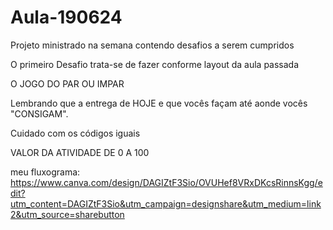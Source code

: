 # Aula-190624
Projeto ministrado na semana contendo desafios a serem cumpridos

O primeiro Desafio trata-se de fazer conforme layout da aula passada

O JOGO DO PAR OU IMPAR

Lembrando que a entrega de HOJE e que vocês façam até aonde vocês "CONSIGAM".

Cuidado com os códigos iguais

VALOR DA ATIVIDADE DE 0 A 100

meu fluxograma: https://www.canva.com/design/DAGIZtF3Sio/OVUHef8VRxDKcsRinnsKgg/edit?utm_content=DAGIZtF3Sio&utm_campaign=designshare&utm_medium=link2&utm_source=sharebutton
